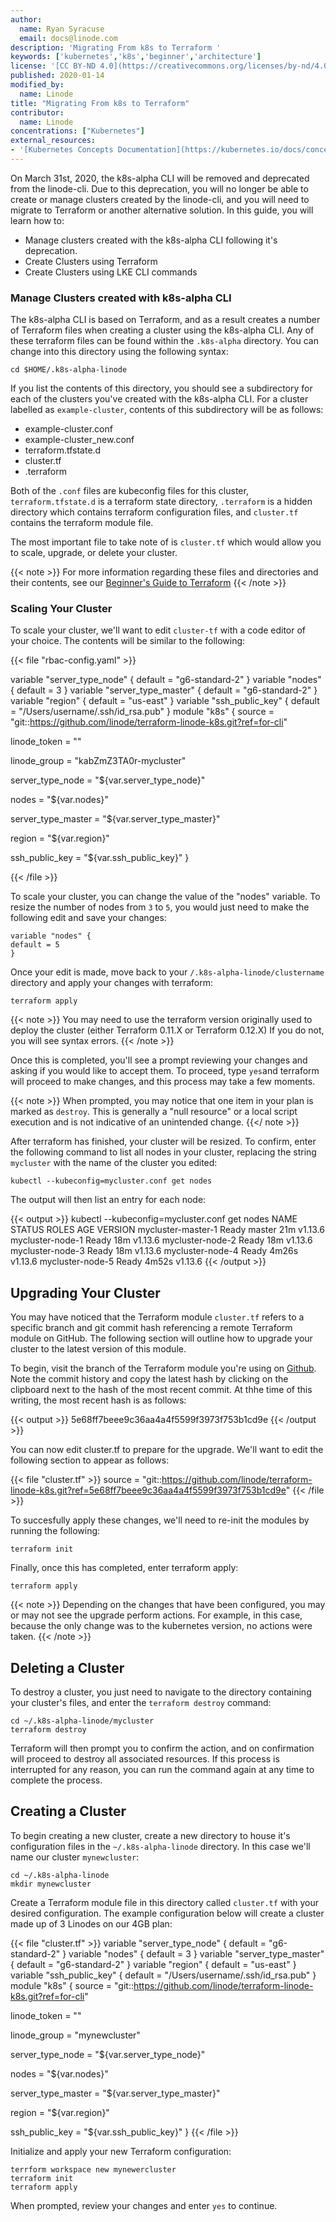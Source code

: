 ```yaml
---
author:
  name: Ryan Syracuse
  email: docs@linode.com
description: 'Migrating From k8s to Terraform '
keywords: ['kubernetes','k8s','beginner','architecture']
license: '[CC BY-ND 4.0](https://creativecommons.org/licenses/by-nd/4.0)'
published: 2020-01-14
modified_by:
  name: Linode
title: "Migrating From k8s to Terraform"
contributor:
  name: Linode
concentrations: ["Kubernetes"]
external_resources:
- '[Kubernetes Concepts Documentation](https://kubernetes.io/docs/concepts/)'
---
```


On March 31st, 2020, the k8s-alpha CLI will be removed and deprecated from the linode-cli. Due to this deprecation, you will no longer be able to create or manage clusters created by the linode-cli, and you will need to migrate to Terraform or another alternative solution. In this guide, you will learn how to:

- Manage clusters created with the k8s-alpha CLI following it's deprecation.
- Create Clusters using Terraform
- Create Clusters using LKE CLI commands

### Manage Clusters created with k8s-alpha CLI

The k8s-alpha CLI is based on Terraform, and as a result creates a number of Terraform files when creating a cluster using the k8s-alpha CLI. Any of these terraform files can be found within the `.k8s-alpha` directory. You can change into this directory using the following syntax:

    cd $HOME/.k8s-alpha-linode

If you list the contents of this directory, you should see a subdirectory for each of the clusters you've created with the k8s-alpha CLI. For a cluster labelled as `example-cluster`, contents of this subdirectory will be as follows:

- example-cluster.conf
- example-cluster_new.conf
- terraform.tfstate.d
- cluster.tf
- .terraform

Both of the `.conf` files are kubeconfig files for this cluster, `terraform.tfstate.d`  is a terraform state directory, `.terraform` is a hidden directory which contains terraform configuration files, and `cluster.tf` contains the terraform module file.

The most important file to take note of is `cluster.tf` which would allow you to scale, upgrade, or delete your cluster.

{{< note >}}
For more information regarding these files and directories and their contents, see our [Beginner's Guide to Terraform](/applications/configuration-management/beginners-guide-to-terraform/)
{{< /note >}}

### Scaling Your Cluster

To scale your cluster, we'll want to edit `cluster-tf` with a code editor of your choice. The contents will be similar to the following:

{{< file "rbac-config.yaml" >}}

variable "server_type_node" {
  default = "g6-standard-2"
}
variable "nodes" {
  default = 3
}
variable "server_type_master" {
  default = "g6-standard-2"
}
variable "region" {
  default = "us-east"
}
variable "ssh_public_key" {
  default = "/Users/username/.ssh/id_rsa.pub"
}
module "k8s" {
  source  = "git::https://github.com/linode/terraform-linode-k8s.git?ref=for-cli"

  linode_token = "<your api token>"

  linode_group = "kabZmZ3TA0r-mycluster"

  server_type_node = "${var.server_type_node}"

  nodes = "${var.nodes}"

  server_type_master = "${var.server_type_master}"

  region = "${var.region}"

  ssh_public_key = "${var.ssh_public_key}"
}

{{< /file >}}

To scale your cluster, you can change the value of the "nodes" variable. To resize the number of nodes from `3` to `5`, you would just need to make the following edit and save your changes:

    variable "nodes" {
    default = 5
    }

Once your edit is made, move back to your `/.k8s-alpha-linode/clustername` directory and apply your changes with terraform:


    terraform apply

{{< note >}}
You may need to use the terraform version originally used to deploy the cluster (either Terraform 0.11.X or Terraform 0.12.X) If you do not, you will see syntax errors.
{{< /note >}}

Once this is completed, you'll see a prompt reviewing your changes and asking if you would like to accept them. To proceed, type `yes`and terraform will proceed to make changes, and this process may take a few moments.

{{< note >}}
When prompted, you may notice that one item in your plan is marked as `destroy`. This is generally a "null resource" or a local script execution and is not indicative of an unintended change.
{{</ note >}}

After terraform has finished, your cluster will be resized. To confirm, enter the following command to list all nodes in your cluster, replacing the string `mycluster` with the name of the cluster you edited:

    kubectl --kubeconfig=mycluster.conf get nodes

The output will then list an entry for each node:

{{< output >}}
kubectl --kubeconfig=mycluster.conf get nodes
NAME             	STATUS   ROLES	AGE 	VERSION
mycluster-master-1   Ready	master   21m 	v1.13.6
mycluster-node-1 	Ready	<none>   18m 	v1.13.6
mycluster-node-2 	Ready	<none>   18m 	v1.13.6
mycluster-node-3 	Ready	<none>   18m 	v1.13.6
mycluster-node-4 	Ready	<none>   4m26s   v1.13.6
mycluster-node-5 	Ready	<none>   4m52s   v1.13.6
{{< /output >}}


## Upgrading Your Cluster

You may have noticed that the Terraform module `cluster.tf` refers to a specific branch and git commit hash referencing a remote Terraform module on GitHub. The following section will outline how to upgrade your cluster to the latest version of this module.

To begin, visit the branch of the Terraform module you're using on [Github](https://github.com/linode/terraform-linode-k8s/tree/for-cli). Note the commit history and copy the latest hash by clicking on the clipboard next to the hash of the most recent commit. At thhe time of this writing, the most recent hash is as follows:

{{< output >}}
5e68ff7beee9c36aa4a4f5599f3973f753b1cd9e
{{< /output >}}

You can now edit cluster.tf to prepare for the upgrade. We'll want to edit the following section to appear as follows:

{{< file "cluster.tf" >}}
source  = "git::https://github.com/linode/terraform-linode-k8s.git?ref=5e68ff7beee9c36aa4a4f5599f3973f753b1cd9e"
{{< /file >}}

To succesfully apply these changes, we'll need to re-init the modules by running the following:

    terraform init

Finally, once this has completed, enter terraform apply:

    terraform apply

{{< note >}}
Depending on the changes that have been configured, you may or may not see the upgrade perform actions. For example, in this case, because the only change was to the kubernetes version, no actions were taken.
{{< /note >}}


## Deleting a Cluster

To destroy a cluster, you just need to navigate to the directory containing your cluster's files, and enter the `terraform destroy` command:

    cd ~/.k8s-alpha-linode/mycluster
    terraform destroy

Terraform will then  prompt you to confirm the action, and on confirmation will proceed to destroy all associated resources. If this process is interrupted for any reason, you can run the command again at any time to complete the process.

## Creating a Cluster

To begin creating a new cluster, create a new directory to house it's configuration files in the `~/.k8s-alpha-linode` directory. In this case we'll name our cluster `mynewcluster`:

    cd ~/.k8s-alpha-linode
    mkdir mynewcluster

Create a Terraform module file in this directory called `cluster.tf` with your desired configuration. The example configuration below will create a cluster made up of 3 Linodes on our 4GB plan:

{{< file "cluster.tf" >}}
variable "server_type_node" {
  default = "g6-standard-2"
}
variable "nodes" {
  default = 3
}
variable "server_type_master" {
  default = "g6-standard-2"
}
variable "region" {
  default = "us-east"
}
variable "ssh_public_key" {
  default = "/Users/username/.ssh/id_rsa.pub"
}
module "k8s" {
  source  = "git::https://github.com/linode/terraform-linode-k8s.git?ref=for-cli"

  linode_token = "<your api token>"

  linode_group = "mynewcluster"

  server_type_node = "${var.server_type_node}"

  nodes = "${var.nodes}"

  server_type_master = "${var.server_type_master}"

  region = "${var.region}"

  ssh_public_key = "${var.ssh_public_key}"
}
{{< /file >}}

Initialize and apply your new Terraform configuration:

    terrform workspace new mynewercluster
    terraform init
    terraform apply

When prompted, review your changes and enter `yes` to continue.








































